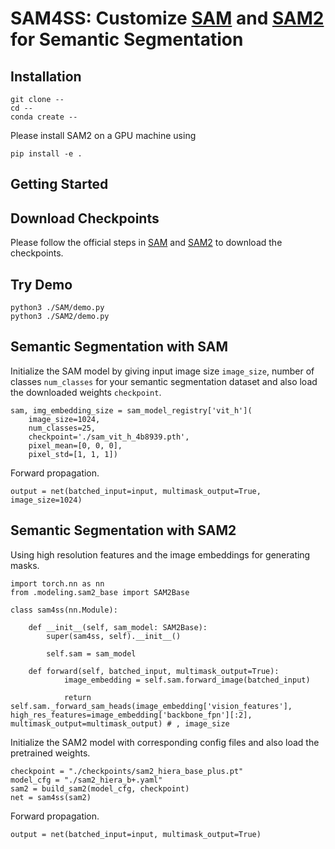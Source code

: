 # SAM4SS: Customize **[SAM](https://github.com/facebookresearch/segment-anything)** and **[SAM2](https://github.com/facebookresearch/segment-anything-2)** for **Semantic Segmentation**

## Installation

```
git clone --
cd --
conda create --
```

Please install SAM2 on a GPU machine using 

```
pip install -e .
```

## Getting Started

## Download Checkpoints

Please follow the official steps in [SAM](https://github.com/facebookresearch/segment-anything) and [SAM2](https://github.com/facebookresearch/segment-anything-2) to download the checkpoints.

## Try Demo

```
python3 ./SAM/demo.py
python3 ./SAM2/demo.py
```

## Semantic Segmentation with SAM

Initialize the SAM model by giving input image size `image_size`, number of classes `num_classes` for your semantic segmentation dataset and also load the downloaded weights `checkpoint`.

```
sam, img_embedding_size = sam_model_registry['vit_h'](
    image_size=1024,
    num_classes=25,
    checkpoint='./sam_vit_h_4b8939.pth',
    pixel_mean=[0, 0, 0],
    pixel_std=[1, 1, 1])
```

Forward propagation.

```
output = net(batched_input=input, multimask_output=True, image_size=1024)
```

## Semantic Segmentation with SAM2

Using high resolution features and the image embeddings for generating masks.

```
import torch.nn as nn
from .modeling.sam2_base import SAM2Base

class sam4ss(nn.Module):

    def __init__(self, sam_model: SAM2Base):
        super(sam4ss, self).__init__()

        self.sam = sam_model

    def forward(self, batched_input, multimask_output=True):
            image_embedding = self.sam.forward_image(batched_input)

            return self.sam._forward_sam_heads(image_embedding['vision_features'], high_res_features=image_embedding['backbone_fpn'][:2], multimask_output=multimask_output) # , image_size
```

Initialize the SAM2 model with corresponding config files and also load the pretrained weights.

```
checkpoint = "./checkpoints/sam2_hiera_base_plus.pt"
model_cfg = "./sam2_hiera_b+.yaml"
sam2 = build_sam2(model_cfg, checkpoint)
net = sam4ss(sam2)
```

Forward propagation.

```
output = net(batched_input=input, multimask_output=True)
```
